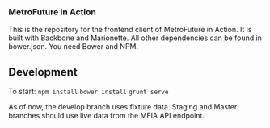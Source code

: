 ### MetroFuture in Action
This is the repository for the frontend client of MetroFuture in Action. It is built with Backbone and Marionette. All other dependencies can be found in bower.json. You need Bower and NPM.


## Development
To start:
`npm install`
`bower install`
`grunt serve`

As of now, the develop branch uses fixture data. Staging and Master branches should use live data from the MFIA API endpoint.